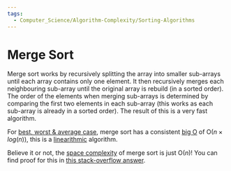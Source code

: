 ```yaml
---
tags:
  - Computer_Science/Algorithm-Complexity/Sorting-Algorithms
---
```

# Merge Sort
Merge sort works by recursively splitting the array into smaller sub-arrays until each array contains only one element. It then recursively merges each neighbouring sub-array until the original array is rebuild (in a sorted order). The order of the elements when merging sub-arrays is determined by comparing the first two elements in each sub-array (this works as each sub-array is already in a sorted order).
The result of this is a very fast algorithm.

For [best, worst & average case](../Big-O.md#best-worst-average-case), merge sort has a consistent [big O](../Big-O.md) of O($n×log(n)$), this is a [linearithmic](../Complexity/Linearithmic-Complexity.md) algorithm.

Believe it or not, the [space complexity](../Complexity/Space-Complexity.md) of merge sort is just O($n$)! You can find proof for this in [this stack-overflow answer](https://stackoverflow.com/a/28641693).